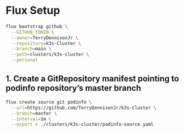 # Flux Setup

```bash
flux bootstrap github \
  --GITHUB_TOKEN \
  --owner=TerryDennisonJr \
  --repository=k3s-Cluster \
  --branch=main \
  --path=clusters/k3s-cluster \
  --personal
```  

## 1. Create a GitRepository manifest pointing to podinfo repository’s master branch

```bash
flux create source git podinfo \
  --url=https://github.com/TerryDennisonJr/k3s-Cluster \
  --branch=master \
  --interval=1m \
  --export > ./clusters/k3s-cluster/podinfo-source.yaml
```
